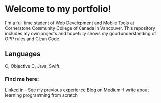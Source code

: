 # Welcome to my portfolio!

I'm a full time student of Web Development and Mobile Tools at Cornerstone Community College of Canada in Vancouver.
This repository includes my own projects and hopefully shows my good understanding of OPP rules and Clean Code. 


## Languages
C, Objective C, Java, Swift.


### Find me here:
[Linked in](https://www.linkedin.com/in/aleksandra-korolczuk-5431a271/) - See my previous experience
[Blog on Medium](https://medium.com/@aleksandrakorolczuk) -I write about learning programming from scratch

